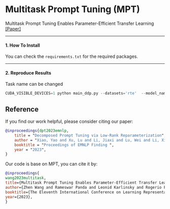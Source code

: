 # Multitask Prompt Tuning (MPT)
Multitask Prompt Tuning Enables Parameter-Efficient Transfer Learning [[Paper]](https://arxiv.org/abs/2303.02861)

****

#### 1. How To Install

You can check the `requirements.txt` for the required packages.


****

#### 2. Reproduce Results
Task name can be changed

```python
CUDA_VISIBLE_DEVICES=1 python main_ddp.py --datasets='rte'  --model_name=t5-base --enc_prompt_tokens 100 -ts 16 -e 100 --bottle_neck 10
```

## Reference
If you find our work helpful, please consider citing our paper:
```bibtex
@inproceedings{dpt2023emnlp,
    title = "Decomposed Prompt Tuning via Low-Rank Reparameterization",
    author = "Xiao, Yao and Xu, Lu and Li, Jiaxi and Lu, Wei and Li, Xiaoli",
    booktitle = "Proceedings of EMNLP Finding ",
    year = "2023",
}
```
Our code is base on MPT, you can cite it by:
```bibtex
@inproceedings{
wang2023multitask,
title={Multitask Prompt Tuning Enables Parameter-Efficient Transfer Learning},
author={Zhen Wang and Rameswar Panda and Leonid Karlinsky and Rogerio Feris and Huan Sun and Yoon Kim},
booktitle={The Eleventh International Conference on Learning Representations },
year={2023},
}
```